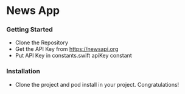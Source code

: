 # News App
### Getting Started

- Clone the Repository
- Get the API Key from https://newsapi.org
- Put API Key in constants.swift apiKey constant

### Installation

- Clone the project and pod install in your project.
Congratulations!
